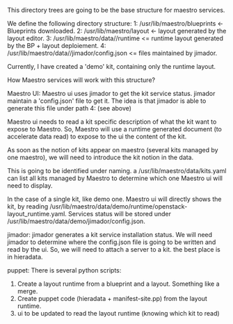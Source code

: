 This directory trees are going to be the base structure for maestro services.

We define the following directory structure:
1: /usr/lib/maestro/blueprints <- Blueprints downloaded.
2: /usr/lib/maestro/layout <- layout generated by the layout editor.
3: /usr/lib/maestro/data/<kit>/runtime <= runtime layout generated by the BP + layout deploiement.
4: /usr/lib/maestro/data/<kit>/jimador/config.json <= files maintained by jimador.

Currently, I have created a 'demo' kit, containing only the runtime layout.

How Maestro services will work with this structure?

Maestro UI:
Maestro ui uses jimador to get the kit service status. jimador maintain a 'config.json' file to get it.
The idea is that jimador is able to generate this file under path 4: (see above)

Maestro ui needs to read a kit specific description of what the kit want to expose to Maestro.
So, Maestro will use a runtime generated document (to accelerate data read) to expose to the ui the content of the kit.


As soon as the notion of kits appear on maestro (several kits managed by one maestro), we will need to introduce the kit notion in the data.

This is going to be identified under <kit> naming.
a /usr/lib/maestro/data/kits.yaml can list all kits managed by Maestro to determine which one Maestro ui will need to display.

In the case of a single kit, like demo one. Maestro ui will directly shows the kit, by reading /usr/lib/maestro/data/demo/runtime/openstack-layout_runtime.yaml.
Services status will be stored under /usr/lib/maestro/data/demo/jimador/config.json.


jimador:
jimador generates a kit service installation status.
We will need jimador to determine where the config.json file is going to be written and read by the ui.
So, we will need to attach a server to a kit. the best place is in hieradata.

puppet:
There is several python scripts:
1. Create a layout runtime from a blueprint and a layout. Something like a merge.
2. Create puppet code (hieradata + manifest-site.pp) from the layout runtime.
3. ui to be updated to read the layout runtime (knowing which kit to read)


